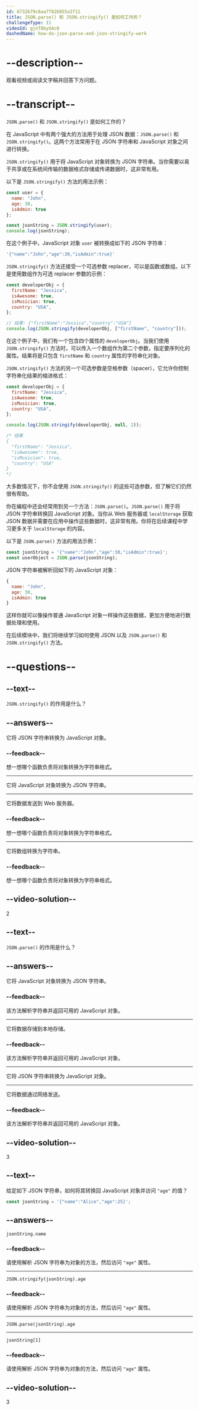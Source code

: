 ```yaml
---
id: 6732b79c6aa77826855a3f11
title: JSON.parse() 和 JSON.stringify() 是如何工作的？
challengeType: 11
videoId: gjnT8byXAc0
dashedName: how-do-json-parse-and-json-stringify-work
---
```


# --description--

观看视频或阅读文字稿并回答下方问题。

# --transcript--

`JSON.parse()` 和 `JSON.stringify()` 是如何工作的？

在 JavaScript 中有两个强大的方法用于处理 JSON 数据：`JSON.parse()` 和 `JSON.stringify()`。这两个方法常用于在 JSON 字符串和 JavaScript 对象之间进行转换。

`JSON.stringify()` 用于将 JavaScript 对象转换为 JSON 字符串。当你需要以易于共享或在系统间传输的数据格式存储或传递数据时，这非常有用。

以下是 `JSON.stringify()` 方法的用法示例：

```js
const user = {
  name: "John",
  age: 30,
  isAdmin: true
};

const jsonString = JSON.stringify(user);
console.log(jsonString);
```

在这个例子中，JavaScript 对象 `user` 被转换成如下的 JSON 字符串：

```js
'{"name":"John","age":30,"isAdmin":true}'
```

`JSON.stringify()` 方法还接受一个可选参数 replacer，可以是函数或数组。以下是使用数组作为可选 replacer 参数的示例：

```js
const developerObj = {
  firstName: "Jessica",
  isAwesome: true,
  isMusician: true,
  country: "USA",
};

// 结果: {"firstName":"Jessica","country":"USA"}
console.log(JSON.stringify(developerObj, ["firstName", "country"]));
```

在这个例子中，我们有一个包含四个属性的 `developerObj`。当我们使用 `JSON.stringify()` 方法时，可以传入一个数组作为第二个参数，指定要序列化的属性。结果将是只包含 `firstName` 和 `country` 属性的字符串化对象。

`JSON.stringify()` 方法的另一个可选参数是空格参数（spacer），它允许你控制字符串化结果的缩进格式：

```js
const developerObj = {
  firstName: "Jessica",
  isAwesome: true,
  isMusician: true,
  country: "USA",
};

console.log(JSON.stringify(developerObj, null, 2));

/* 结果
{
  "firstName": "Jessica",
  "isAwesome": true,
  "isMusician": true,
  "country": "USA"
}
*/
```

大多数情况下，你不会使用 `JSON.stringify()` 的这些可选参数，但了解它们仍然很有帮助。

你在编程中还会经常用到另一个方法：`JSON.parse()`。`JSON.parse()` 用于将 JSON 字符串转换回 JavaScript 对象。当你从 Web 服务器或 `localStorage` 获取 JSON 数据并需要在应用中操作这些数据时，这非常有用。你将在后续课程中学习更多关于 `localStorage` 的内容。

以下是 `JSON.parse()` 方法的用法示例：

```js
const jsonString = '{"name":"John","age":30,"isAdmin":true}';
const userObject = JSON.parse(jsonString);
```

JSON 字符串被解析回如下的 JavaScript 对象：

```js
{
  name: "John",
  age: 30,
  isAdmin: true
}
```

这样你就可以像操作普通 JavaScript 对象一样操作这些数据，更加方便地进行数据处理和使用。

在后续模块中，我们将继续学习如何使用 JSON 以及 `JSON.parse()` 和 `JSON.stringify()` 方法。

# --questions--

## --text--

`JSON.stringify()` 的作用是什么？

## --answers--

它将 JSON 字符串转换为 JavaScript 对象。

### --feedback--

想一想哪个函数负责将对象转换为字符串格式。

---

它将 JavaScript 对象转换为 JSON 字符串。

---

它将数据发送到 Web 服务器。

### --feedback--

想一想哪个函数负责将对象转换为字符串格式。

---

它将数组转换为字符串。

### --feedback--

想一想哪个函数负责将对象转换为字符串格式。

## --video-solution--

2

## --text--

`JSON.parse()` 的作用是什么？

## --answers--

它将 JavaScript 对象转换为 JSON 字符串。

### --feedback--

该方法解析字符串并返回可用的 JavaScript 对象。

---

它将数据存储到本地存储。

### --feedback--

该方法解析字符串并返回可用的 JavaScript 对象。

---

它将 JSON 字符串转换为 JavaScript 对象。

---

它将数据通过网络发送。

### --feedback--

该方法解析字符串并返回可用的 JavaScript 对象。

## --video-solution--

3

## --text--

给定如下 JSON 字符串，如何将其转换回 JavaScript 对象并访问 `"age"` 的值？

```js
const jsonString = '{"name":"Alice","age":25}';
```

## --answers--

`jsonString.name`

### --feedback--

请使用解析 JSON 字符串为对象的方法，然后访问 `"age"` 属性。

---

`JSON.stringify(jsonString).age`

### --feedback--

请使用解析 JSON 字符串为对象的方法，然后访问 `"age"` 属性。

---

`JSON.parse(jsonString).age`

---

`jsonString[1]`

### --feedback--

请使用解析 JSON 字符串为对象的方法，然后访问 `"age"` 属性。

## --video-solution--

3

